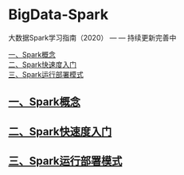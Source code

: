 # BigData-Spark
大数据Spark学习指南（2020） — — 持续更新完善中

<nav>
<a href="https://github.com/bigdata2018/BigData-Spark#%E4%B8%80spark%E6%A6%82%E5%BF%B5">一、Spark概念</a><br/>
<a href="#二、Hadoop相关安装">二、Spark快速度入门</a><br/>
<a href="https://github.com/bigdata2018/BigData-Spark#%E4%B8%89spark%E8%BF%90%E8%A1%8C%E9%83%A8%E7%BD%B2%E6%A8%A1%E5%BC%8F">三、Spark运行部署模式</a><br/>
</nav>




## [一、Spark概念](https://github.com/bigdata2018/BigData-Spark/blob/master/nodes/Spark%E6%A6%82%E5%BF%B5.md)

## [二、Spark快速度入门](https://github.com/bigdata2018/BigData-Spark#%E4%BA%8Cspark%E5%BF%AB%E9%80%9F%E5%BA%A6%E5%85%A5%E9%97%A8)

## [三、Spark运行部署模式](https://github.com/bigdata2018/BigData-Spark#%E4%B8%89spark%E8%BF%90%E8%A1%8C%E9%83%A8%E7%BD%B2%E6%A8%A1%E5%BC%8F)
